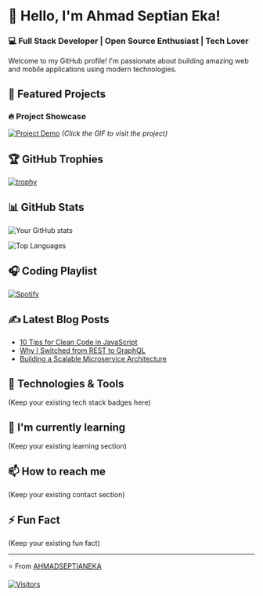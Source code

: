 # 👋 Hello, I'm Ahmad Septian Eka!

### 💻 Full Stack Developer | Open Source Enthusiast | Tech Lover

Welcome to my GitHub profile! I'm passionate about building amazing web and mobile applications using modern technologies.

## 🚀 Featured Projects

### 🔥 Project Showcase
[![Project Demo](https://media.giphy.com/media/v1.Y2lkPTc5MGI3NjExc3F0eGJ4d2RlY2V1b2J0dXZ4Z2V6bmN6eGJ5bHl5eGZqN2Z4eGJ1ZyZlcD12MV9pbnRlcm5hbF9naWZfYnlfaWQmY3Q9Zw/your-gif-id/giphy.gif)](your-project-url)
*(Click the GIF to visit the project)*

## 🏆 GitHub Trophies
[![trophy](https://github-profile-trophy.vercel.app/?username=AHMADSEPTIANEKA&theme=onedark&row=1&column=7)](https://github.com/ryo-ma/github-profile-trophy)

## 📊 GitHub Stats
![Your GitHub stats](https://github-readme-stats.vercel.app/api?username=AHMADSEPTIANEKA&show_icons=true&theme=radical&include_all_commits=true)

![Top Languages](https://github-readme-stats.vercel.app/api/top-langs/?username=AHMADSEPTIANEKA&layout=compact&theme=radical&langs_count=6)

## 🎧 Coding Playlist
[![Spotify](https://spotify-readme-xi.vercel.app/api/spotify)](https://open.spotify.com/playlist/your-playlist-id)

## ✍️ Latest Blog Posts
<!-- BLOG-POST-LIST:START -->
- [10 Tips for Clean Code in JavaScript](your-blog-url)
- [Why I Switched from REST to GraphQL](your-blog-url)
- [Building a Scalable Microservice Architecture](your-blog-url)
<!-- BLOG-POST-LIST:END -->

## 🔧 Technologies & Tools
(Keep your existing tech stack badges here)

## 🌱 I'm currently learning
(Keep your existing learning section)

## 📫 How to reach me
(Keep your existing contact section)

## ⚡ Fun Fact
(Keep your existing fun fact)

---

⭐️ From [AHMADSEPTIANEKA](https://github.com/AHMADSEPTIANEKA)

[![Visitors](https://visitor-badge.laobi.icu/badge?page_id=AHMADSEPTIANEKA.AHMADSEPTIANEKA)](https://github.com/AHMADSEPTIANEKA)